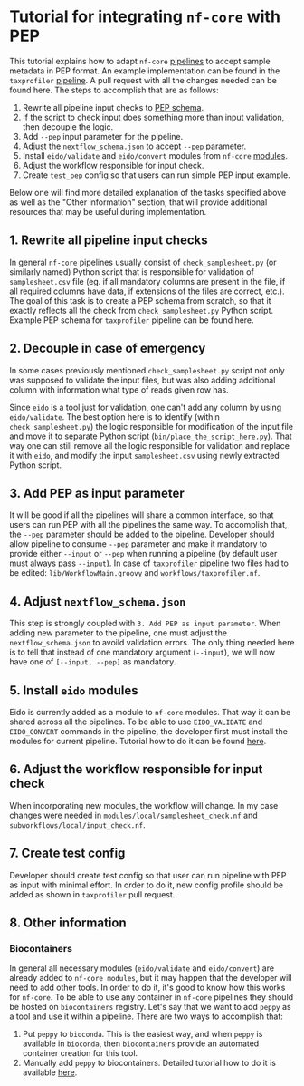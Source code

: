 # Tutorial for integrating `nf-core` with PEP 
This tutorial explains how to adapt `nf-core` 
[pipelines](https://nf-co.re/pipelines) to accept sample metadata in PEP format.
An example implementation can be found 
in the `taxprofiler` [pipeline](https://nf-co.re/taxprofiler). 
A pull request with all the changes needed can be found here. 
The steps to accomplish that are as follows:

1. Rewrite all pipeline input checks to [PEP schema](http://eido.databio.org/en/latest/writing-a-schema/).
2. If the script to check input does something more than input validation, then decouple the logic.
3. Add `--pep` input parameter for the pipeline.
4. Adjust the `nextflow_schema.json` to accept `--pep` parameter.
5. Install `eido/validate` and `eido/convert` modules from `nf-core` [modules](https://nf-co.re/docs/contributing/modules).
6. Adjust the workflow responsible for input check.
7. Create `test_pep` config so that users can run simple PEP input example.

Below one will find more detailed explanation of the tasks specified above as well 
as the "Other information" section, that will provide additional resources that may be 
useful during implementation.

## 1. Rewrite all pipeline input checks
In general `nf-core` pipelines usually consist of `check_samplesheet.py` 
(or similarly named) Python script that is responsible for validation of 
`samplesheet.csv` file (eg. if all mandatory columns are present in the file, 
if all required columns have data, if extensions of the files are correct, etc.).
The goal of this task is to create a PEP schema from scratch, so that it exactly reflects
all the check from `check_samplesheet.py` Python script. Example PEP schema for `taxprofiler`
pipeline can be found here.

## 2. Decouple in case of emergency
In some cases previously mentioned `check_samplesheet.py` script not only was supposed to validate 
the input files, but was also adding additional column with information what type of reads
given row has.

Since `eido` is a tool just for validation, one can't add any column by using `eido/validate`. 
The best option here is to identify (within `check_samplesheet.py`) the logic responsible for modification 
of the input file and move it to separate Python script (`bin/place_the_script_here.py`). That way one can 
still  remove all the logic responsible for validation and replace it with `eido`, and modify the input
`samplesheet.csv` using newly extracted Python script.

## 3. Add PEP as input parameter
It will be good if all the pipelines will share a common interface, so that users can run PEP with all the
pipelines the same way. To accomplish that, the `--pep` parameter should be added to the pipeline.
Developer should allow pipeline to consume `--pep` parameter and make it mandatory to provide either `--input`
or `--pep` when running a pipeline (by default user must always pass `--input`). In case of `taxprofiler` pipeline
two files had to be edited: `lib/WorkflowMain.groovy` and `workflows/taxprofiler.nf`.

## 4. Adjust `nextflow_schema.json`
This step is strongly coupled with `3. Add PEP as input parameter`. When adding new parameter to the pipeline,
one must adjust the `nextflow_schema.json` to avoild validation errors. The only thing needed here is to tell
that instead of one mandatory argument (`--input`), we will now have one of `[--input, --pep]` as mandatory.

## 5. Install `eido` modules
Eido is currently added as a module to `nf-core` modules. That way it can be shared across all the pipelines.
To be able to use `EIDO_VALIDATE` and `EIDO_CONVERT` commands in the pipeline, the developer first must install the
modules for current pipeline. Tutorial how to do it can be found 
[here](https://nf-co.re/tools/#install-modules-in-a-pipeline).

## 6. Adjust the workflow responsible for input check
When incorporating new modules, the workflow will change. In my case changes were needed in 
`modules/local/samplesheet_check.nf` and `subworkflows/local/input_check.nf`.

## 7. Create test config
Developer should create test config so that user can run pipeline with PEP as input with minimal effort.
In order to do it, new config profile should be added as shown in `taxprofiler` pull request.

## 8. Other information
### Biocontainers
In general all necessary modules (`eido/validate` and `eido/convert`) are already added to `nf-core modules`,
but it may happen that the developer will need to add other tools. In order to do it, it's good to know how 
this works for `nf-core`. To be able to use any container in `nf-core` pipelines they should be hosted on 
`biocontainers` registry. Let's say that we want to add `peppy` as a tool and use it within a pipeline. 
There are two ways to accomplish that:

1. Put `peppy` to `bioconda`. This is the easiest way, and when `peppy` is available in `bioconda`, then
   `biocontainers` provide an automated container creation for this tool.
2. Manually add `peppy` to biocontainers. Detailed tutorial how to do it is available 
   [here](https://biocontainers-edu.readthedocs.io/en/latest/contributing.html).
